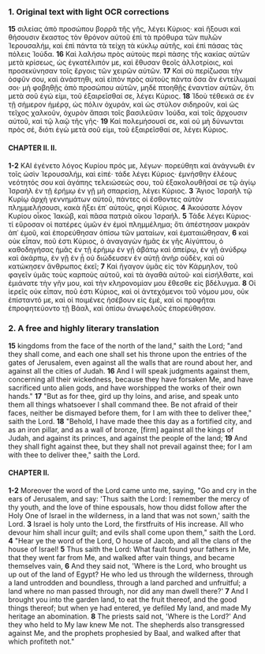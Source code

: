 ### 1. Original text with light OCR corrections

**15** σιλείας ἀπὸ προσώπου βορρᾶ τῆς γῆς, λέγει Κύριος· καὶ ἥξουσι
    καὶ θήσουσιν ἕκαστος τὸν θρόνον αὐτοῦ ἐπὶ τὰ πρόθυρα τῶν
    πυλῶν Ἱερουσαλήμ, καὶ ἐπὶ πάντα τὰ τείχη τὰ κύκλῳ αὐτῆς,
    καὶ ἐπὶ πάσας τὰς πόλεις Ἰούδα.
**16** Καὶ λαλήσω πρὸς αὐτοὺς περὶ πάσης τῆς κακίας αὐτῶν μετὰ κρίσεως,
    ὡς ἐγκατέλιπόν με, καὶ ἔθυσαν θεοῖς ἀλλοτρίοις,
    καὶ προσεκύνησαν τοῖς ἔργοις τῶν χειρῶν αὐτῶν.
**17** Καὶ σὺ περίζωσαι τὴν ὀσφῦν σου, καὶ ἀνάστηθι,
    καὶ εἰπὸν πρὸς αὐτοὺς πάντα ὅσα ἂν ἐντείλωμαί σοι·
    μὴ φοβηθῇς ἀπὸ προσώπου αὐτῶν, μηδὲ πτοηθῇς ἐναντίον αὐτῶν,
    ὅτι μετὰ σοῦ ἐγώ εἰμι, τοῦ ἐξαιρεῖσθαί σε, λέγει Κύριος.
**18** Ἰδοὺ τέθεικά σε ἐν τῇ σήμερον ἡμέρᾳ, ὡς πόλιν ὀχυράν,
    καὶ ὡς στύλον σιδηροῦν, καὶ ὡς τεῖχος χαλκοῦν,
    ὀχυρὸν ἅπασι τοῖς βασιλεῦσιν Ἰούδα, καὶ τοῖς ἄρχουσιν αὐτοῦ,
    καὶ τῷ λαῷ τῆς γῆς·
**19** Καὶ πολεμήσουσί σε, καὶ οὐ μὴ δύνωνται πρὸς σέ,
    διότι ἐγὼ μετὰ σοῦ εἰμι, τοῦ ἐξαιρεῖσθαί σε, λέγει Κύριος.

#### CHAPTER II. II.

**1-2** ΚΑΙ ἐγένετο λόγος Κυρίου πρός με, λέγων·
    πορεύθητι καὶ ἀνάγνωθι ἐν τοῖς ὠσὶν Ἱερουσαλήμ, καὶ εἰπέ·
    τάδε λέγει Κύριος· ἐμνήσθην ἐλέους νεότητός σου
    καὶ ἀγάπης τελειώσεώς σου, τοῦ ἐξακολουθῆσαί σε τῷ ἁγίῳ Ἰσραὴλ
    ἐν τῇ ἐρήμῳ ἐν γῇ μὴ σπαρείσῃ, λέγει Κύριος.
**3** Ἅγιος Ἰσραὴλ τῷ Κυρίῳ ἀρχὴ γεννημάτων αὐτοῦ,
    πάντες οἱ ἔσθοντες αὐτὸν πλημμελήσουσι,
    κακὰ ἥξει ἐπ᾿ αὐτοὺς, φησὶ Κύριος.
**4** Ἀκούσατε λόγον Κυρίου οἶκος Ἰακώβ,
    καὶ πᾶσα πατριὰ οἴκου Ἰσραήλ.
**5** Τάδε λέγει Κύριος· τί εὕροσαν οἱ πατέρες ὑμῶν ἐν ἐμοὶ πλημμέλημα;
    ὅτι ἀπέστησαν μακρὰν ἀπ᾿ ἐμοῦ, καὶ ἐπορεύθησαν ὀπίσω τῶν ματαίων,
    καὶ ἐματαιώθησαν,
**6** καὶ οὐκ εἶπαν, ποῦ ἐστι Κύριος, ὁ ἀναγαγὼν ἡμᾶς ἐκ γῆς Αἰγύπτου,
    ὁ καθοδηγήσας ἡμᾶς ἐν τῇ ἐρήμῳ ἐν γῇ ἀβάτῳ καὶ ἀπείρῳ,
    ἐν γῇ ἀνύδρῳ καὶ ἀκάρπῳ, ἐν γῇ ἐν ᾗ οὐ διώδευσεν ἐν αὐτῇ ἀνὴρ οὐδὲν,
    καὶ οὐ κατώκησεν ἄνθρωπος ἐκεῖ;
**7** Καὶ ἤγαγον ὑμᾶς εἰς τὸν Κάρμηλον, τοῦ φαγεῖν ὑμᾶς τοὺς καρποὺς αὐτοῦ,
    καὶ τὰ ἀγαθὰ αὐτοῦ· καὶ εἰσήλθατε, καὶ ἐμιάνατε τὴν γῆν μου,
    καὶ τὴν κληρονομίαν μου ἔθεσθε εἰς βδέλυγμα.
**8** Οἱ ἱερεῖς οὐκ εἶπαν, ποῦ ἐστι Κύριος,
    καὶ οἱ ἀντεχόμενοι τοῦ νόμου μου, οὐκ ἐπίσταντό με,
    καὶ οἱ ποιμένες ἠσέβουν εἰς ἐμέ, καὶ οἱ προφῆται ἐπροφητεύοντο τῇ Βάαλ,
    καὶ ὀπίσω ἀνωφελοῦς ἐπορεύθησαν.

### 2. A free and highly literary translation

**15** kingdoms from the face of the north of the land," saith the Lord;
    "and they shall come, and each one shall set his throne upon the entries
    of the gates of Jerusalem, even against all the walls that are round about her,
    and against all the cities of Judah.
**16** And I will speak judgments against them, concerning all their wickedness,
    because they have forsaken Me, and have sacrificed unto alien gods,
    and have worshipped the works of their own hands."
**17** "But as for thee, gird up thy loins, and arise, and speak unto them
    all things whatsoever I shall command thee. Be not afraid of their faces,
    neither be dismayed before them, for I am with thee to deliver thee,"
    saith the Lord.
**18** "Behold, I have made thee this day as a fortified city,
    and as an iron pillar, and as a wall of bronze,
    [firm] against all the kings of Judah, and against its princes,
    and against the people of the land;
**19** And they shall fight against thee, but they shall not prevail against thee;
    for I am with thee to deliver thee," saith the Lord.

#### CHAPTER II.

**1-2** Moreover the word of the Lord came unto me, saying,
    "Go and cry in the ears of Jerusalem, and say:
    'Thus saith the Lord: I remember the mercy of thy youth,
    and the love of thine espousals, how thou didst follow after the Holy One of Israel
    in the wilderness, in a land that was not sown,' saith the Lord.
**3** Israel is holy unto the Lord, the firstfruits of His increase.
    All who devour him shall incur guilt; and evils shall come upon them,"
    saith the Lord.
**4** "Hear ye the word of the Lord, O house of Jacob,
    and all the clans of the house of Israel!
**5** Thus saith the Lord: What fault found your fathers in Me,
    that they went far from Me, and walked after vain things,
    and became themselves vain,
**6** And they said not, 'Where is the Lord,
    who brought us up out of the land of Egypt?
    He who led us through the wilderness,
    through a land untrodden and boundless,
    through a land parched and unfruitful;
    a land where no man passed through, nor did any man dwell there?'
**7** And I brought you into the garden land, to eat the fruit thereof,
    and the good things thereof; but when ye had entered,
    ye defiled My land, and made My heritage an abomination.
**8** The priests said not, 'Where is the Lord?'
    And they who held to My law knew Me not.
    The shepherds also transgressed against Me, and the prophets prophesied by Baal,
    and walked after that which profiteth not."